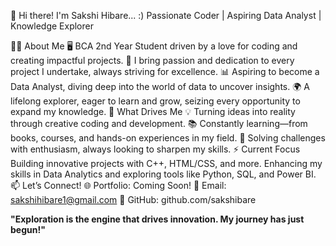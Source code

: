 👋 Hi there! I'm Sakshi Hibare... :)
Passionate Coder | Aspiring Data Analyst | Knowledge Explorer

👩‍💻 About Me
🖥️ BCA 2nd Year Student driven by a love for coding and creating impactful projects.
🌟 I bring passion and dedication to every project I undertake, always striving for excellence.
📊 Aspiring to become a Data Analyst, diving deep into the world of data to uncover insights.
🌍 A lifelong explorer, eager to learn and grow, seizing every opportunity to expand my knowledge.
🚀 What Drives Me
💡 Turning ideas into reality through creative coding and development.
📚 Constantly learning—from books, courses, and hands-on experiences in my field.
🧩 Solving challenges with enthusiasm, always looking to sharpen my skills.
⚡ Current Focus
Building innovative projects with C++, HTML/CSS, and more.
Enhancing my skills in Data Analytics and exploring tools like Python, SQL, and Power BI.
📫 Let’s Connect!
🌐 Portfolio: Coming Soon!
💌 Email: sakshihibare1@gmail.com
🌟 GitHub: github.com/sakshibare

__"Exploration is the engine that drives innovation. My journey has just begun!"__


